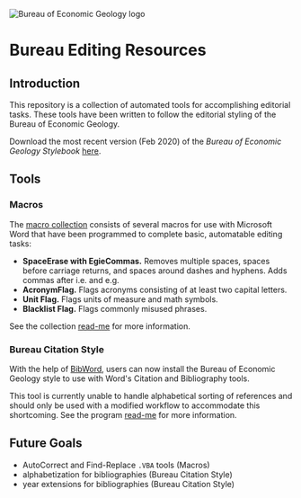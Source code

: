 ![Bureau of Economic Geology logo](https://i.ibb.co/t2RWGkp/Screen-Shot-2016-07-11-at-3-44-03-PM.png)

# Bureau Editing Resources
## Introduction
This repository is a collection of automated tools for accomplishing editorial tasks. These tools have been written to follow the editorial styling of the Bureau of Economic Geology.

Download the most recent version (Feb 2020) of the *Bureau of Economic Geology Stylebook* [here](https://github.com/emnharris/BureauEditing/blob/master/Bureau-style-guide.pdf).

## Tools
### Macros
The [macro collection](https://github.com/emnharris/BureauEditing/tree/master/macros) consists of several macros for use with Microsoft Word that have been programmed to complete basic, automatable editing tasks:
* __SpaceErase with EgieCommas.__ Removes multiple spaces, spaces before carriage returns, and spaces around dashes and hyphens. Adds commas after i.e. and e.g.
* __AcronymFlag.__ Flags acronyms consisting of at least two capital letters.
* __Unit Flag.__ Flags units of measure and math symbols.
* __Blacklist Flag.__ Flags commonly misused phrases.

See the collection [read-me](https://github.com/emnharris/BureauEditing/blob/master/macros/readme.md) for more information.

### Bureau Citation Style
With the help of [BibWord](https://archive.codeplex.com/?p=bibword), users can now install the Bureau of Economic Geology style to use with Word's Citation and Bibliography tools.

This tool is currently unable to handle alphabetical sorting of references and should only be used with a modified workflow to accommodate this shortcoming. See the program [read-me](https://github.com/emnharris/BureauEditing/tree/master/citations) for more information.

## Future Goals
* AutoCorrect and Find-Replace `.VBA` tools (Macros)
* alphabetization for bibliographies (Bureau Citation Style)
* year extensions for bibliographies (Bureau Citation Style)
